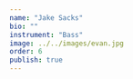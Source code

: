 ```yaml
---
name: "Jake Sacks"
bio: ""
instrument: "Bass"
image: ../../images/evan.jpg
order: 6
publish: true
---
```

